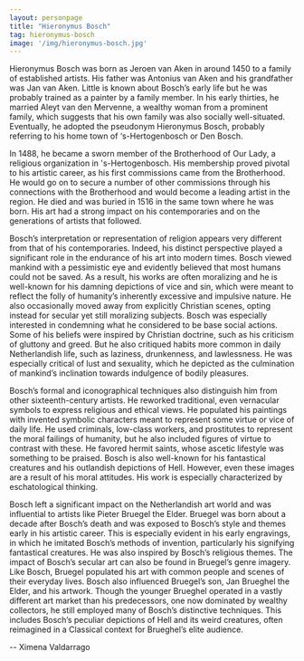 ```yaml
---
layout: personpage
title: "Hieronymus Bosch"
tag: hieronymus-bosch
image: '/img/hieronymus-bosch.jpg'
---
```


<p>Hieronymus Bosch was born as Jeroen van Aken in around 1450 to a family of established artists. His father was Antonius van Aken and his grandfather was Jan van Aken. Little is known about Bosch’s early life but he was probably trained as a painter by a family member. In his early thirties, he married Aleyt van den Mervenne, a wealthy woman from a prominent family, which suggests that his own family was also socially well-situated. Eventually, he adopted the pseudonym Hieronymus Bosch, probably referring to his home town of  ‘s-Hertogenbosch or Den Bosch.</p>
<p>In 1488, he became a sworn member of the Brotherhood of Our Lady, a religious organization in 's-Hertogenbosch. His membership proved pivotal to his artistic career, as his first commissions came from the Brotherhood. He would go on to secure a number of other commissions through his connections with the Brotherhood and would become a leading artist in the region. He died and was buried in 1516 in the same town where he was born. His art had a strong impact on his contemporaries and on the generations of artists that followed.</p>
<p>Bosch’s interpretation or representation of religion appears very different from that of his contemporaries. Indeed, his distinct perspective played a significant role in the endurance of his art into modern times. Bosch viewed mankind with a pessimistic eye and evidently believed that most humans could not be saved. As a result, his works are often moralizing and he is well-known for his damning depictions of vice and sin, which were meant to reflect the folly of humanity’s inherently excessive and impulsive nature. He also occasionally moved away from explicitly Christian scenes, opting instead for secular yet still moralizing subjects. Bosch was especially interested in condemning what he considered to be base social actions. Some of his beliefs were inspired by Christian doctrine, such as his criticism of gluttony and greed. But he also critiqued habits more common in daily Netherlandish life, such as laziness, drunkenness, and lawlessness. He was especially critical of lust and sexuality, which he depicted as the culmination of mankind’s inclination towards indulgence of bodily pleasures.</p>
<p>Bosch’s formal and iconographical techniques also distinguish him from other sixteenth-century artists. He reworked traditional, even vernacular symbols to express religious and ethical views. He populated his paintings with invented symbolic characters meant to represent some virtue or vice of daily life. He used criminals, low-class workers, and prostitutes to represent the moral failings of humanity, but he also included figures of virtue to contrast with these. He favored hermit saints, whose ascetic lifestyle was something to be praised. Bosch is also well-known for his fantastical creatures and his outlandish depictions of Hell. However, even these images are a result of his moral attitudes. His work is especially characterized by eschatological thinking.</p>
<p>Bosch left a significant impact on the Netherlandish art world and was influential to artists like Pieter Bruegel the Elder. Bruegel was born about a decade after Bosch’s death and was exposed to Bosch’s style and themes early in his artistic career. This is especially evident in his early engravings, in which he imitated Bosch’s methods of invention, particularly his signifying fantastical creatures. He was also inspired by Bosch’s religious themes. The impact of Bosch’s secular art can also be found in Bruegel’s genre imagery. Like Bosch, Bruegel populated his art with common people and scenes of their everyday lives. Bosch also influenced Bruegel’s son, Jan Brueghel the Elder, and his artwork. Though the younger Brueghel operated in a vastly different art market than his predecessors, one now dominated by wealthy collectors, he still employed many of Bosch’s distinctive techniques. This includes Bosch’s peculiar depictions of Hell and its weird creatures, often reimagined in a Classical context for Brueghel’s elite audience.</p>
<p>-- Ximena Valdarrago</p>